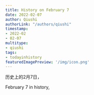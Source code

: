 ```yaml
---
title: History on February 7
date: 2022-02-07
author: Qiushi 
authorLink: "/authors/qiushi"
timestamp: 
- 2022-02
- 02-07
multitype: 
- qiushi
tags: 
- todayinhistory
featuredImagePreview: '/img/icon.png'
---
```









历史上的2月7日，

February 7 in history, 

<!--more-->

